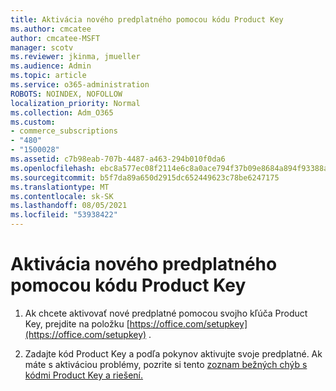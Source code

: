 ```yaml
---
title: Aktivácia nového predplatného pomocou kódu Product Key
ms.author: cmcatee
author: cmcatee-MSFT
manager: scotv
ms.reviewer: jkinma, jmueller
ms.audience: Admin
ms.topic: article
ms.service: o365-administration
ROBOTS: NOINDEX, NOFOLLOW
localization_priority: Normal
ms.collection: Adm_O365
ms.custom:
- commerce_subscriptions
- "480"
- "1500028"
ms.assetid: c7b98eab-707b-4487-a463-294b010f0da6
ms.openlocfilehash: ebc8a577ec08f2114e6c8a0ace794f37b09e8684a894f93388a57656eda495e4
ms.sourcegitcommit: b5f7da89a650d2915dc652449623c78be6247175
ms.translationtype: MT
ms.contentlocale: sk-SK
ms.lasthandoff: 08/05/2021
ms.locfileid: "53938422"
---
```

# <a name="activate-a-new-subscription-with-a-product-key"></a>Aktivácia nového predplatného pomocou kódu Product Key

1. Ak chcete aktivovať nové predplatné pomocou svojho kľúča Product Key, prejdite na položku [https://office.com/setupkey](https://office.com/setupkey) .

2. Zadajte kód Product Key a podľa pokynov aktivujte svoje predplatné. Ak máte s aktiváciou problémy, pozrite si tento [zoznam bežných chýb s kódmi Product Key a riešení.](https://docs.microsoft.com/microsoft-365/commerce/product-key-errors-and-solutions)